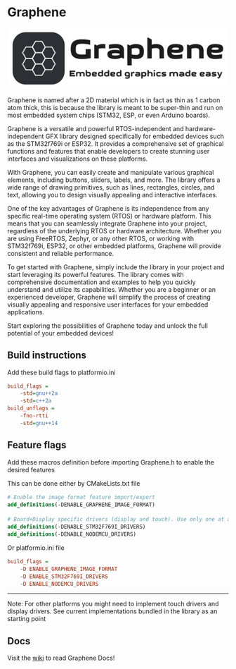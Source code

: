 # Graphene

![Graphene logo](Graphene_logo_solid.png)

Graphene is named after a 2D material which is in fact as thin as 1 carbon atom thick, this is because the library is meant to be super-thin and run on most embedded system chips (STM32, ESP, or even Arduino boards).

Graphene is a versatile and powerful RTOS-independent and hardware-independent GFX library designed specifically for embedded devices such as the STM32f769i or ESP32. It provides a comprehensive set of graphical functions and features that enable developers to create stunning user interfaces and visualizations on these platforms.

With Graphene, you can easily create and manipulate various graphical elements, including buttons, sliders, labels, and more. The library offers a wide range of drawing primitives, such as lines, rectangles, circles, and text, allowing you to design visually appealing and interactive interfaces.

One of the key advantages of Graphene is its independence from any specific real-time operating system (RTOS) or hardware platform. This means that you can seamlessly integrate Graphene into your project, regardless of the underlying RTOS or hardware architecture. Whether you are using FreeRTOS, Zephyr, or any other RTOS, or working with STM32f769i, ESP32, or other embedded platforms, Graphene will provide consistent and reliable performance.

To get started with Graphene, simply include the library in your project and start leveraging its powerful features. The library comes with comprehensive documentation and examples to help you quickly understand and utilize its capabilities. Whether you are a beginner or an experienced developer, Graphene will simplify the process of creating visually appealing and responsive user interfaces for your embedded applications.

Start exploring the possibilities of Graphene today and unlock the full potential of your embedded devices!

## Build instructions

Add these build flags to platformio.ini

```ini
build_flags =  
	-std=gnu++2a
	-std=c++2a
build_unflags = 
	-fno-rtti
	-std=gnu++14
```

## Feature flags
Add these macros definition before importing Graphene.h to enable the desired features

This can be done either by CMakeLists.txt file
```cmake
# Enable the image format feature import/export
add_definitions(-DENABLE_GRAPHENE_IMAGE_FORMAT)

# Board+Display specific drivers (display and touch). Use only one at a time
add_definitions(-DENABLE_STM32F769I_DRIVERS)
add_definitions(-DENABLE_NODEMCU_DRIVERS)
```

Or platformio.ini file

```ini
build_flags =  
	-D ENABLE_GRAPHENE_IMAGE_FORMAT
	-D ENABLE_STM32F769I_DRIVERS
	-D ENABLE_NODEMCU_DRIVERS
```

-----
Note: For other platforms you might need to implement touch drivers and display drivers. See current implementations bundled in the library as an starting point

## Docs
Visit the [wiki](https://github.com/javiercont97/graphene/wiki) to read Graphene Docs!